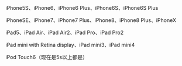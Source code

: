 iPhone5S、iPhone6、iPhone6 Plus、iPhone6S、iPhone6S Plus

iPhoneSE、iPhone7、iPhone7 Plus、iPhone8、iPhone8 Plus、iPhoneX

iPad5、iPad Air、iPad Air2、iPad Pro、iPad Pro2

iPad mini with Retina display、iPad mini3、iPad mini4

iPod Touch6（现在是5s以上都是）